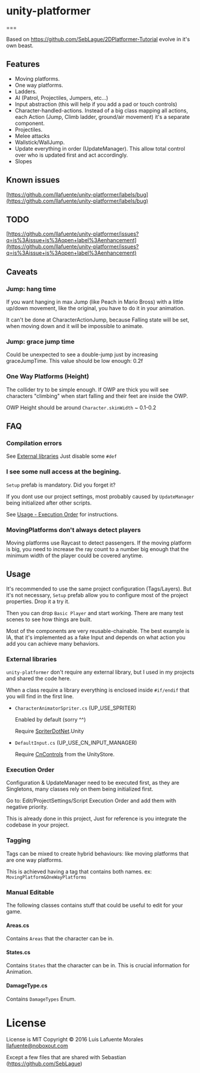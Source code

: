 # unity-platformer
===

Based on https://github.com/SebLague/2DPlatformer-Tutorial evolve
in it's own beast.

## Features
* Moving platforms.
* One way platforms.
* Ladders.
* AI (Patrol, Projectiles, Jumpers, etc...)
* Input abstraction (this will help if you add a pad or touch controls)
* Character-handled-actions. Instead of a big class mapping all actions,
each Action (Jump, Climb ladder, ground/air movement) it's a separate component.
* Projectiles.
* Melee attacks
* Wallstick/WallJump.
* Update everything in order (UpdateManager). This allow total control over
who is updated first and act accordingly.
* Slopes

## Known issues

[https://github.com/llafuente/unity-platformer/labels/bug](https://github.com/llafuente/unity-platformer/labels/bug)

## TODO

[https://github.com/llafuente/unity-platformer/issues?q=is%3Aissue+is%3Aopen+label%3Aenhancement](https://github.com/llafuente/unity-platformer/issues?q=is%3Aissue+is%3Aopen+label%3Aenhancement)

## Caveats

### Jump: hang time

If you want hanging in max Jump (like Peach in Mario Bross) with a little
up/down movement, like the original, you have to do it in your animation.

It can't be done at CharacterActionJump, because Falling state will be set,
when moving down and it will be impossible to animate.

### Jump: grace jump time

Could be unexpected to see a double-jump just by increasing graceJumpTime.
This value should be low enough: 0.2f

### One Way Platforms (Height)

The collider try to be simple enough. If OWP are thick you will see
characters "climbing" when start falling and their feet are inside the OWP.

OWP Height should be around `Character.skinWidth` ~ 0.1-0.2

## FAQ

### Compilation errors

See [External libraries](#external-libraries)
Just disable some `#def`

### I see some null access at the begining.

`Setup` prefab is mandatory. Did you forget it?

If you dont use our project settings, most probably caused by
`UpdateManager` being initialized after other scripts.

See <a href="#execution-order">Usage - Execution Order</a> for instructions.

### MovingPlatforms don't always detect players

Moving platforms use Raycast to detect passengers. If the moving platform is
big, you need to increase the ray count to a number big enough that the
minimum width of the player could be covered anytime.

## Usage

It's recommended to use the same project configuration (Tags/Layers).
But it's not necessary, `Setup` prefab allow you to configure most of
the project properties. Drop it a try it.

Then you can drop `Basic Player` and start working.
There are many test scenes to see how things are built.

Most of the components are very reusable-chainable. The best example
is IA, that it's implemented as a fake Input and depends on what
action you add you can achieve many behaviors.

<a name="external-libraries"></a>
### External libraries

`unity-platformer` don't require any external library, but I used in my
projects and shared the code here.

When a class require a library everything is enclosed inside `#if/endif`
that you will find in the first line.

* `CharacterAnimatorSpriter.cs`  (UP_USE_SPRITER)

  Enabled by default (sorry ^^)

  Require [SpriterDotNet](https://github.com/loodakrawa/SpriterDotNet).Unity


* `DefaultInput.cs` (UP_USE_CN_INPUT_MANAGER)

  Require [CnControls](https://www.assetstore.unity3d.com/en/#!/content/15233) from the UnityStore.

<a name="execution-order"></a>
### Execution Order

Configuration & UpdateManager need to be executed first, as they are
Singletons, many classes rely on them being initialized first.

Go to: Edit/ProjectSettings/Script Execution Order and add them with negative
priority.

This is already done in this project, Just for reference is you integrate
the codebase in your project.

### Tagging

Tags can be mixed to create hybrid behaviours: like moving platforms that are
one way platforms.

This is achieved having a tag that contains both names. ex: `MovingPlatform&OneWayPlatforms`

### Manual Editable

The following classes contains stuff that could be useful to edit for your game.

#### Areas.cs

Contains `Areas` that the character can be in.

#### States.cs

Contains `States` that the character can be in.
This is crucial information for Animation.

#### DamageType.cs

Contains `DamageTypes` Enum.


# License

License is MIT Copyright © 2016 Luis Lafuente Morales <llafuente@noboxout.com>

Except a few files that are shared with Sebastian (https://github.com/SebLague)
